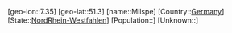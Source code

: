 ﻿---
location: [51.3,7.35]
type: City
tags:
- geo/City


SpocWebEntityId: 32487
isDeleted: false
confidential: public

---
[geo-lon::7.35]
[geo-lat::51.3]
[name::Milspe]
[Country::[Germany](geo/Continent/Europe/Germany.md)]
[State::[NordRhein-Westfahlen](NordRhein-Westfahlen)]
[Population::]
[Unknown::]

